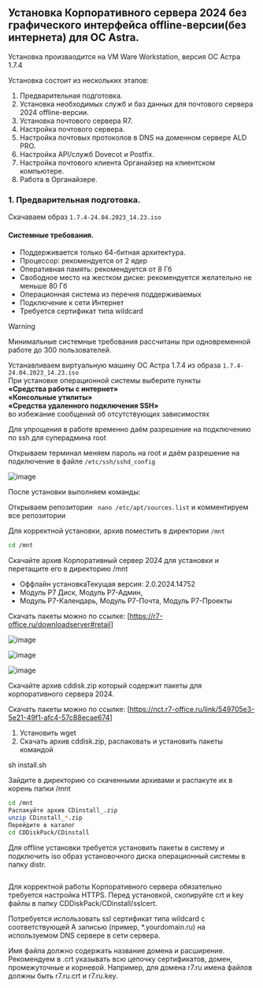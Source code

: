## Установка Корпоративного сервера 2024 без графического интерфейса offline-версии(без интернета) для ОС Astra.

Установка произваодится на VM Ware Workstation, версия ОС Астра 1.7.4

Установка состоит из нескольких этапов:

1. Предварительная подготовка.
2. Установка необходимых служб и баз данных для почтового сервера 2024 offline-версии.
3. Установка почтового сервера R7.
4. Настройка почтового сервера.
5. Настройка почтовых протоколов в DNS на доменном сервере ALD PRO.
6. Настройка API/служб Dovecot и Postfix.
7. Настройка почтового клиента Органайзер на клиентском компьютере.
8. Работа в Органайзере.

### 1. Предварительная подготовка.   

Скачаваем образ `1.7.4-24.04.2023_14.23.iso`

#### Системные требования. 
- Поддерживается только 64-битная архитектура. 
- Процессор: рекомендуется от 2 ядер 
- Оперативная память: рекомендуется от 8 Гб 
- Свободное место на жестком диске: рекомендуется желательно не меньше 80 Гб 
- Операционная система из перечня поддерживаемых 
- Подключение к сети Интернет 
- Требуется сертификат типа wildcard

>[!WARNING]
>Минимальные системные требования рассчитаны при одновременной работе до 300 пользователей.

Устанавливаем виртуальную машину ОС Астра 1.7.4 из образа `1.7.4-24.04.2023_14.23.iso`<br>
При установке операционной системы выберите пункты <br>
**«Средства работы с интернет»** <br>
**«Консольные утилиты»** <br>
**«Средства удаленного подключения SSH»** <br>
во избежание сообщений об отсутствующих зависимостях <br>

Для упрощения в работе временно даём разрешение на подключению по ssh для суперадмина root

Открываем терминал меняем пароль на root и даём разрешение на подключение в файле `/etc/ssh/sshd_config`

![image](https://github.com/user-attachments/assets/f97a31ec-cc05-444a-9bbf-9670397f860e)

После установки выполняем команды:

Открываем репозитории `` nano /etc/apt/sources.list`` и комментируем все репозитории

Для корректной установки, архив поместить в директории `/mnt`
```bash
cd /mnt
```
Скачайте архив Корпоративный сервер 2024 для установки и перетащите его в директорию /mnt  

- Оффлайн установкаТекущая версия: 2.0.2024.14752
- Модуль Р7 Диск, Модуль Р7-Админ,
- Модуль Р7-Календарь, Модуль Р7-Почта, Модуль Р7-Проекты

Скачать пакеты можно по ссылке: [https://r7-office.ru/downloadserver#retail]

![image](https://github.com/user-attachments/assets/46376d55-c05c-464a-8b1a-53e62ee45c6e)

![image](https://github.com/user-attachments/assets/bad0ed00-4ac6-4b2c-8ecd-97f0062af4c2)

![image](https://github.com/user-attachments/assets/5fb3e1fe-3af3-48c4-8296-9ae5413beec7)

Скачайте архив cddisk.zip который содержит пакеты для корпоративного сервера 2024. 

Скачать пакеты можно по ссылке: [https://nct.r7-office.ru/link/549705e3-5e21-49f1-afc4-57c88ecae674]

1. Установить wget
2. Скачать архив cddisk.zip, распаковать и установить пакеты командой

sh install.sh


Зайдите в директорию со скаченными архивами и распакуте их в корень папки /mnt
```bash
cd /mnt
Распакуйте архив CDinstall_.zip
unzip CDinstall_*.zip
Перейдите в каталог
cd CDDiskPack/CDinstall
```
Для offline установки требуется установить пакеты в систему и подключить iso образ установочного диска операционный системы в папку distr.
```bash

```
Для корректной работы Корпоративного сервера обязательно требуется настройка HTTPS. Перед установкой, скопируйте crt и key файлы в папку CDDiskPack/CDinstall/sslcert. 

Потребуется использовать ssl сертификат типа wildcard с соответствующей А записью (пример, *.yourdomain.ru) на используемом DNS сервере в сети сервера. 

Имя файла должно содержать название домена и расширение. Рекомендуем в .crt указывать всю цепочку сертификатов, домен, промежуточные и корневой. Например, для домена r7.ru имена файлов должны быть r7.ru.crt и r7.ru.key.



















